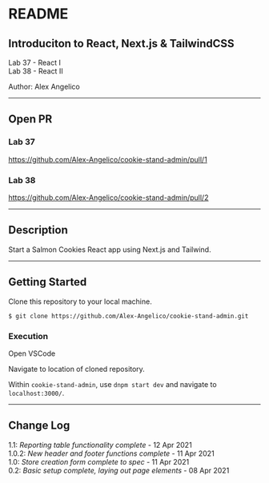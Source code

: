 # README

## Introduciton to React, Next.js & TailwindCSS

Lab 37 - React I  
Lab 38 - React II

Author: Alex Angelico

----

## Open PR

### Lab 37

https://github.com/Alex-Angelico/cookie-stand-admin/pull/1

### Lab 38

https://github.com/Alex-Angelico/cookie-stand-admin/pull/2

----

## Description

Start a Salmon Cookies React app using Next.js and Tailwind.

----

## Getting Started

Clone this repository to your local machine.

```
$ git clone https://github.com/Alex-Angelico/cookie-stand-admin.git
```

### Execution

Open VSCode

Navigate to location of cloned repository.

Within `cookie-stand-admin`, use `dnpm start dev` and navigate to `localhost:3000/`.

----

## Change Log

1.1: *Reporting table functionality complete* - 12 Apr 2021  
1.0.2: *New header and footer functions complete* - 11 Apr 2021  
1.0: *Store creation form complete to spec* - 11 Apr 2021  
0.2: *Basic setup complete, laying out page elements* - 08 Apr 2021
